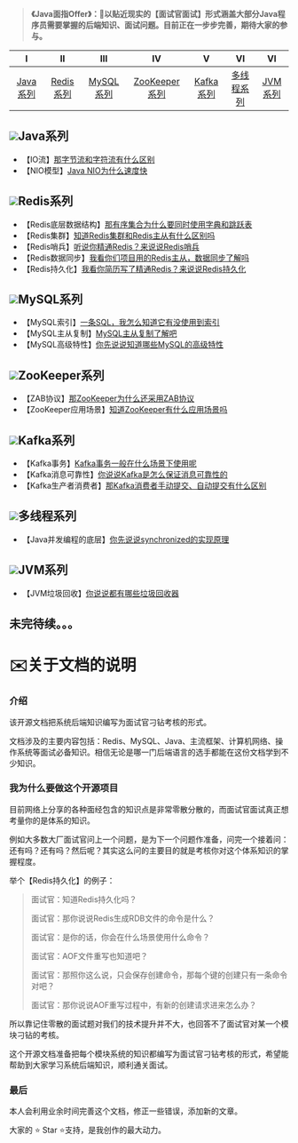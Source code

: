 > **《Java面指Offer》：🌱以贴近现实的【面试官面试】形式涵盖大部分Java程序员需要掌握的后端知识、面试问题。目前正在一步步完善，期待大家的参与。**

| Ⅰ  | Ⅱ | Ⅲ | Ⅳ | Ⅴ | Ⅵ | Ⅵ |
| :--------: | :----------: | :-----------: | :---------: | :---------: | :---------: | :---------:|
| [Java系列]() | [Redis系列]() | [MySQL系列]() |[ZooKeeper系列]() | [Kafka系列]() | [多线程系列]() | [JVM系列]() |



## ![](https://img.shields.io/badge/-Java-333333?style=flat&logo=java)Java系列

- 【IO流】[那字节流和字符流有什么区别](https://github.com/hdgaadd/JavaGetOffer/blob/master/Java%E7%B3%BB%E5%88%97/Java%20IO/JavaIO%E6%B5%81.md)
- 【NIO模型】[Java NIO为什么速度快](https://github.com/hdgaadd/JavaGetOffer/blob/master/Java%E7%B3%BB%E5%88%97/Java%20NIO/Java%20NIO.md)

## ![](https://img.shields.io/badge/-Redis-333333?style=flat&logo=redis)Redis系列

- 【Redis底层数据结构】[那有序集合为什么要同时使用字典和跳跃表](https://github.com/hdgaadd/JavaGetOffer/blob/master/Redis%E7%B3%BB%E5%88%97/Redis%E5%BA%95%E5%B1%82%E6%95%B0%E6%8D%AE%E7%BB%93%E6%9E%84/Redis%E5%BA%95%E5%B1%82%E6%95%B0%E6%8D%AE%E7%BB%93%E6%9E%84.md)
- 【Redis集群】[知道Redis集群和Redis主从有什么区别吗](https://github.com/hdgaadd/JavaGetOffer/blob/master/Redis%E7%B3%BB%E5%88%97/Redis%E9%9B%86%E7%BE%A4/Redis%E9%9B%86%E7%BE%A4.MD)
- 【Redis哨兵】[听说你精通Redis？来说说Redis哨兵](https://github.com/hdgaadd/JavaGetOffer/blob/master/Redis%E7%B3%BB%E5%88%97/Redis%E5%93%A8%E5%85%B5/Redis%E5%93%A8%E5%85%B5.md)
- 【Redis数据同步】[我看你们项目用的Redis主从，数据同步了解吗](https://github.com/hdgaadd/JavaGetOffer/blob/master/Redis%E7%B3%BB%E5%88%97/Redis%E6%95%B0%E6%8D%AE%E5%90%8C%E6%AD%A5/Redis%E6%95%B0%E6%8D%AE%E5%90%8C%E6%AD%A5.md)
- 【Redis持久化】[我看你简历写了精通Redis？来说说Redis持久化](https://github.com/hdgaadd/JavaGetOffer/blob/master/Redis%E7%B3%BB%E5%88%97/Redis%E6%8C%81%E4%B9%85%E5%8C%96/Redis%E6%8C%81%E4%B9%85%E5%8C%96.md)

## ![](https://img.shields.io/badge/-MySQL-333333?style=flat&logo=mysql)MySQL系列

- 【MySQL索引】[一条SQL，我怎么知道它有没使用到索引](https://github.com/hdgaadd/JavaGetOffer/blob/master/MySQL%E7%B3%BB%E5%88%97/MySQL%E7%B4%A2%E5%BC%95/MySQL%E7%B4%A2%E5%BC%95.md)
- 【MySQL主从复制】[MySQL主从复制了解吧](https://github.com/hdgaadd/JavaGetOffer/blob/master/MySQL%E7%B3%BB%E5%88%97/MySQL%E4%B8%BB%E4%BB%8E%E5%A4%8D%E5%88%B6/MySQL%E4%B8%BB%E4%BB%8E%E5%A4%8D%E5%88%B6.md)
- 【MySQL高级特性】[你先说说知道哪些MySQL的高级特性](https://github.com/hdgaadd/JavaGetOffer/blob/master/MySQL%E7%B3%BB%E5%88%97/MySQL%E9%AB%98%E7%BA%A7%E7%89%B9%E6%80%A7/MySQL%E9%AB%98%E7%BA%A7%E7%89%B9%E6%80%A7.md)

## ![](https://img.shields.io/badge/-ZooKeeper-333333?style=flat&logo=zookeeper)ZooKeeper系列

- 【ZAB协议】[那ZooKeeper为什么还采用ZAB协议](https://github.com/hdgaadd/JavaGetOffer/blob/master/ZooKeeper%E7%B3%BB%E5%88%97/ZAB%E5%8D%8F%E8%AE%AE/ZAB%E5%8D%8F%E8%AE%AE.md)
- 【ZooKeeper应用场景】[知道ZooKeeper有什么应用场景吗](https://github.com/hdgaadd/JavaGetOffer/blob/master/ZooKeeper%E7%B3%BB%E5%88%97/ZooKeeper%E5%BA%94%E7%94%A8%E5%9C%BA%E6%99%AF/ZooKeeper%E5%BA%94%E7%94%A8%E5%9C%BA%E6%99%AF.md)

## ![](https://img.shields.io/badge/-Kafka-333333?style=flat&logo=Kafka)Kafka系列

- 【Kafka事务】[Kafka事务一般在什么场景下使用呢](https://github.com/hdgaadd/JavaGetOffer/blob/master/Kafka%E7%B3%BB%E5%88%97/Kafka%E4%BA%8B%E5%8A%A1/Kafka%E4%BA%8B%E5%8A%A1.md)
- 【Kafka消息可靠性】[你说说Kafka是怎么保证消息可靠性的](https://github.com/hdgaadd/JavaGetOffer/blob/master/Kafka%E7%B3%BB%E5%88%97/Kafka%E6%B6%88%E6%81%AF%E5%8F%AF%E9%9D%A0%E6%80%A7/Kafka%E6%B6%88%E6%81%AF%E5%8F%AF%E9%9D%A0%E6%80%A7.md)
- 【Kafka生产者消费者】[那Kafka消费者手动提交、自动提交有什么区别](https://github.com/hdgaadd/JavaGetOffer/tree/master/Kafka%E7%B3%BB%E5%88%97/Kafka%E7%94%9F%E4%BA%A7%E8%80%85%E6%B6%88%E8%B4%B9%E8%80%85)

## ![](https://img.shields.io/badge/-多线程-333333?style=flat&logo=多线程)多线程系列

- 【Java并发编程的底层】[你先说说synchronized的实现原理](https://github.com/hdgaadd/JavaGetOffer/blob/master/%E5%A4%9A%E7%BA%BF%E7%A8%8B%E7%B3%BB%E5%88%97/Java%E5%B9%B6%E5%8F%91%E7%BC%96%E7%A8%8B%E7%9A%84%E5%BA%95%E5%B1%82/Java%E5%B9%B6%E5%8F%91%E7%BC%96%E7%A8%8B%E7%9A%84%E5%BA%95%E5%B1%82.md)

## ![](https://img.shields.io/badge/-JVM-333333?style=flat&logo=JVM)JVM系列

- 【JVM垃圾回收】[你说说都有哪些垃圾回收器](https://github.com/hdgaadd/JavaGetOffer/blob/master/JVM%E7%B3%BB%E5%88%97/JVM%E5%9E%83%E5%9C%BE%E5%9B%9E%E6%94%B6/JVM%E5%9E%83%E5%9C%BE%E5%9B%9E%E6%94%B6.md)

## 未完待续。。。



# ✉️关于文档的说明

### 介绍

该开源文档把系统后端知识编写为面试官刁钻考核的形式。

文档涉及的主要内容包括：Redis、MySQL、Java、主流框架、计算机网络、操作系统等面试必备知识。相信无论是哪一门后端语言的选手都能在这份文档学到不少知识。

### 我为什么要做这个开源项目

目前网络上分享的各种面经包含的知识点是非常零散分散的，而面试官面试真正想考量你的是体系的知识。

例如大多数大厂面试官问上一个问题，是为下一个问题作准备，问完一个接着问：还有吗？还有吗？然后呢？其实这么问的主要目的就是考核你对这个体系知识的掌握程度。

举个【Redis持久化】的例子：

> 面试官：知道Redis持久化吗？
>
> 面试官：那你说说Redis生成RDB文件的命令是什么？
>
> 面试官：是你的话，你会在什么场景使用什么命令？
>
> 面试官：AOF文件重写也知道吧？
>
> 面试官：那照你这么说，只会保存创建命令，那每个键的创建只有一条命令对吧？
>
> 面试官：那你说说AOF重写过程中，有新的创建请求进来怎么办？

所以靠记住零散的面试题对我们的技术提升并不大，也回答不了面试官对某一个模块刁钻的考核。

这个开源文档准备把每个模块系统的知识都编写为面试官刁钻考核的形式，希望能帮助到大家学习系统后端知识，顺利通关面试。

### 最后

本人会利用业余时间完善这个文档，修正一些错误，添加新的文章。

大家的 ⭐️ Star ⭐️支持，是我创作的最大动力。
